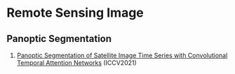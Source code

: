 # Remote Sensing Image
## Panoptic Segmentation
1. [Panoptic Segmentation of Satellite Image Time Series with Convolutional Temporal Attention Networks](https://arxiv.org/abs/2107.07933) (ICCV2021)
